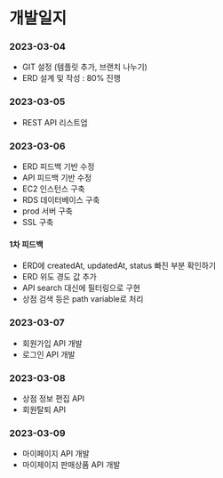 # 개발일지

### 2023-03-04
- GIT 설정 (템플릿 추가, 브랜치 나누기)
- ERD 설계 및 작성 : 80% 진행

### 2023-03-05
- REST API 리스트업

### 2023-03-06
- ERD 피드백 기반 수정
- API 피드백 기반 수정
- EC2 인스턴스 구축
- RDS 데이터베이스 구축
- prod 서버 구축
- SSL 구축

#### 1차 피드백
- ERD에 createdAt, updatedAt, status 빠진 부분 확인하기
- ERD 위도 경도 값 추가
- API search 대신에 필터링으로 구현
- 상점 검색 등은 path variable로 처리

### 2023-03-07
- 회원가입 API 개발
- 로그인 API 개발

### 2023-03-08
- 상점 정보 편집 API
- 회원탈퇴 API

### 2023-03-09
- 마이페이지 API 개발
- 마이제이지 판매상품 API 개발
